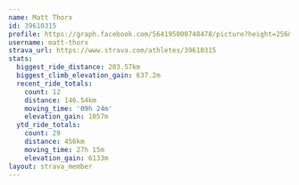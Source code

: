 ```yaml
---
name: Matt Thorx
id: 39610315
profile: https://graph.facebook.com/564195000748478/picture?height=256&width=256
username: matt-thorx
strava_url: https://www.strava.com/athletes/39610315
stats:
  biggest_ride_distance: 203.57km
  biggest_climb_elevation_gain: 637.2m
  recent_ride_totals:
    count: 12
    distance: 146.54km
    moving_time: '09h 24m'
    elevation_gain: 1057m
  ytd_ride_totals:
    count: 29
    distance: 456km
    moving_time: 27h 15m
    elevation_gain: 6133m
layout: strava_member
--- 
```

